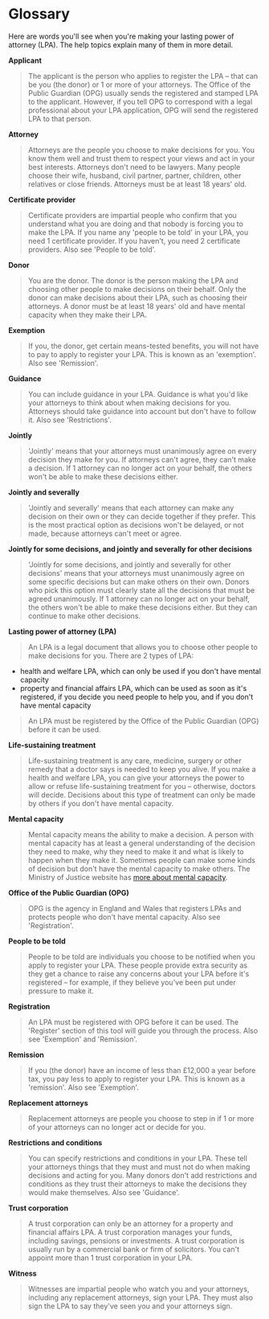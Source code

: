 # Glossary
Here are words you'll see when you're making your lasting power of attorney (LPA). The help topics explain many of them in more detail.



**Applicant** 
> The applicant is the person who applies to register the LPA – that can be you (the donor) or 1 or more of your attorneys. The Office of the Public Guardian (OPG) usually sends the registered and stamped LPA to the applicant. However, if you tell OPG to correspond with a legal professional about your LPA application, OPG will send the registered LPA to that person.

**Attorney**
> Attorneys are the people you choose to make decisions for you. You know them well and trust them to respect your views and act in your best interests. Attorneys don't need to be lawyers. Many people choose their wife, husband, civil partner, partner, children, other relatives or close friends. Attorneys must be at least 18 years' old.

**Certificate provider** 
> Certificate providers are impartial people who confirm that you understand what you are doing and that nobody is forcing you to make the LPA. If you name any 'people to be told' in your LPA, you need 1 certificate provider. If you haven't, you need 2 certificate providers. Also see 'People to be told'.

**Donor**
> You are the donor. The donor is the person making the LPA and choosing other people to make decisions on their behalf. Only the donor can make decisions about their LPA, such as choosing their attorneys. A donor must be at least 18 years' old and have mental capacity when they make their LPA.

**Exemption**
> If you, the donor, get certain means-tested benefits, you will not have to pay to apply to register your LPA. This is known as an 'exemption'. Also see 'Remission'. 

**Guidance**
> You can include guidance in your LPA. Guidance is what you'd like your attorneys to think about when making decisions for you. Attorneys should take guidance into account but don't have to follow it. Also see 'Restrictions'.

**Jointly**
> 'Jointly' means that your attorneys must unanimously agree on every decision they make for you. If attorneys can't agree, they can't make a decision. If 1 attorney can no longer act on your behalf, the others won't be able to make these decisions either.

**Jointly and severally**
> 'Jointly and severally' means that each attorney can make any decision on their own or they can decide together if they prefer. This is the most practical option as decisions won't be delayed, or not made, because attorneys can't meet or agree.

**Jointly for some decisions, and jointly and severally for other decisions**
> 'Jointly for some decisions, and jointly and severally for other decisions' means that your attorneys must unanimously agree on some specific decisions but can make others on their own. Donors who pick this option must clearly state all the decisions that must be agreed unanimously. If 1 attorney can no longer act on your behalf, the others won't be able to make these decisions either. But they can continue to make other decisions.

**Lasting power of attorney (LPA)**
> An LPA is a legal document that allows you to choose other people to make decisions for you. There are 2 types of LPA: 

* health and welfare LPA, which can only be used if you don't have mental capacity
* property and financial affairs LPA, which can be used as soon as it's registered, if you decide you need people to help you, and if you don't have mental capacity

> An LPA must be registered by the Office of the Public Guardian (OPG) before it can be used.

**Life-sustaining treatment**
> Life-sustaining treatment is any care, medicine, surgery or other remedy that a doctor says is needed to keep you alive. If you make a health and welfare LPA, you can give your attorneys the power to allow or refuse life-sustaining treatment for you – otherwise, doctors will decide. Decisions about this type of treatment can only be made by others if you don't have mental capacity.

**Mental capacity**
> Mental capacity means the ability to make a decision. A person with mental capacity has at least a general understanding of the decision they need to make, why they need to make it and what is likely to happen when they make it. Sometimes people can make some kinds of decision but don't have the mental capacity to make others. The Ministry of Justice website has <a href="http://www.justice.gov.uk/protecting-the-vulnerable/mental-capacity-act" rel="external" target="_blank">more about mental capacity</a>.

**Office of the Public Guardian (OPG)**
> OPG is the agency in England and Wales that registers LPAs and protects people who don't have mental capacity. Also see 'Registration'.

**People to be told**
> People to be told are individuals you choose to be notified when you apply to register your LPA. These people provide extra security as they get a chance to raise any concerns about your LPA before it's registered – for example, if they believe you've been put under pressure to make it.

**Registration**
> An LPA must be registered with OPG before it can be used. The 'Register' section of this tool will guide you through the process. Also see 'Exemption' and 'Remission'.

**Remission**
> If you (the donor) have an income of less than £12,000 a year before tax, you pay less to apply to register your LPA. This is known as a 'remission'. Also see 'Exemption'.

**Replacement attorneys**
> Replacement attorneys are people you choose to step in if 1 or more of your attorneys can no longer act or decide for you.

**Restrictions and conditions**
> You can specify restrictions and conditions in your LPA. These tell your attorneys things that they must and must not do when making decisions and acting for you. Many donors don't add restrictions and conditions as they trust their attorneys to make the decisions they would make themselves. Also see 'Guidance'.

**Trust corporation**
> A trust corporation can only be an attorney for a property and financial affairs LPA. A trust corporation manages your funds, including savings, pensions or investments. A trust corporation is usually run by a commercial bank or firm of solicitors. You can't appoint more than 1 trust corporation in your LPA.

**Witness**
> Witnesses are impartial people who watch you and your attorneys, including any replacement attorneys, sign your LPA. They must also sign the LPA to say they've seen you and your attorneys sign.
